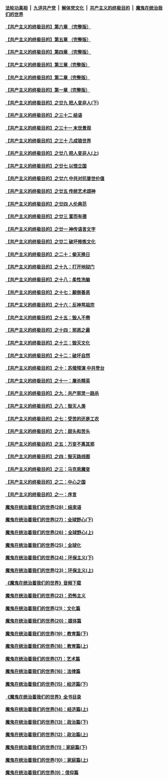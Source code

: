 ####  [法轮功真相](../../../../basic/blob/master/README.md?t=04261131) &nbsp;|&nbsp; [九评共产党](../../../../9ping.md/blob/master/README.md?t=04261131) &nbsp;|&nbsp; [解体党文化](../../../../jtdwh.md/blob/master/README.md?t=04261131)  &nbsp;|&nbsp; [共产主义的终极目的](../../../../gczydzjmd.md/blob/master/README.md?t=04261131) &nbsp;|&nbsp; [魔鬼在统治我们的世界](../../../../mgztzwmdsj.md/blob/master/README.md?t=04261131) 

#### [【共产主义的终极目的】第六章 （完整版）](../pages/nsc422/n11428913.md?t=04261131) 

#### [【共产主义的终极目的】第五章 （完整版）](../pages/nsc422/n11428912.md?t=04261131) 

#### [【共产主义的终极目的】第四章 （完整版）](../pages/nsc422/n11428907.md?t=04261131) 

#### [【共产主义的终极目的】第三章（完整版）](../pages/nsc422/n11428848.md?t=04261131) 

#### [【共产主义的终极目的】第二章（完整版）](../pages/nsc422/n11428831.md?t=04261131) 

#### [【共产主义的终极目的】第一章（完整版）](../pages/nsc422/n11417651.md?t=04261131) 

#### [【共产主义的终极目的】之廿九 把人变非人(下)](../pages/nsc422/n11344140.md?t=04261131) 

#### [【共产主义的终极目的】之三十二 结语](../pages/nsc422/n11360535.md?t=04261131) 

#### [【共产主义的终极目的】之三十一 末世景观](../pages/nsc422/n11351129.md?t=04261131) 

#### [【共产主义的终极目的】之三十 几成狼世界](../pages/nsc422/n11348280.md?t=04261131) 

#### [【共产主义的终极目的】之廿八 把人变非人(上)](../pages/nsc422/n11340492.md?t=04261131) 

#### [【共产主义的终极目的】之廿七 以恨立国](../pages/nsc422/n11336944.md?t=04261131) 

#### [【共产主义的终极目的】之廿六 中共对抗普世价值](../pages/nsc422/n11324785.md?t=04261131) 

#### [【共产主义的终极目的】之廿五 传统艺术颂神](../pages/nsc422/n11296396.md?t=04261131) 

#### [【共产主义的终极目的】之廿四 人伦典范](../pages/nsc422/n11296397.md?t=04261131) 

#### [【共产主义的终极目的】之廿三 富而有德](../pages/nsc422/n11283598.md?t=04261131) 

#### [【共产主义的终极目的】之廿一 神传语言文字](../pages/nsc422/n11263265.md?t=04261131) 

#### [【共产主义的终极目的】之廿二 破坏修炼文化](../pages/nsc422/n11245728.md?t=04261131) 

#### [【共产主义的终极目的】之二十：偷天换日](../pages/nsc422/n11238846.md?t=04261131) 

#### [【共产主义的终极目的】之十九：打开地狱门](../pages/nsc422/n11206376.md?t=04261131) 

#### [【共产主义的终极目的】之十八：柔性洗脑](../pages/nsc422/n11199994.md?t=04261131) 

#### [【共产主义的终极目的】之十七：颠倒善恶](../pages/nsc422/n11179782.md?t=04261131) 

#### [【共产主义的终极目的】之十六：反神骂祖宗](../pages/nsc422/n11166798.md?t=04261131) 

#### [【共产主义的终极目的】之十五：毁人不倦](../pages/nsc422/n11166792.md?t=04261131) 

#### [【共产主义的终极目的】之十四：邪恶之最](../pages/nsc422/n11150249.md?t=04261131) 

#### [【共产主义的终极目的】之十三：毁灭文化](../pages/nsc422/n11135227.md?t=04261131) 

#### [【共产主义的终极目的】之十二：破坏自然](../pages/nsc422/n11135214.md?t=04261131) 

#### [【共产主义的终极目的】之十：苏俄预演 中共登台](../pages/nsc422/n11118424.md?t=04261131) 

#### [【共产主义的终极目的】之十一：屠杀精英](../pages/nsc422/n11118442.md?t=04261131) 

#### [【共产主义的终极目的】之九：共产邪灵一路杀](../pages/nsc422/n11114139.md?t=04261131) 

#### [【共产主义的终极目的】之八：毁灭人类](../pages/nsc422/n11108503.md?t=04261131) 

#### [【共产主义的终极目的】之七：受苦的还是工农](../pages/nsc422/n11101809.md?t=04261131) 

#### [【共产主义的终极目的】之六：甜头和苦头](../pages/nsc422/n11096971.md?t=04261131) 

#### [【共产主义的终极目的】之五：万变不离其邪](../pages/nsc422/n11091285.md?t=04261131) 

#### [【共产主义的终极目的】之四：毁灭路线图](../pages/nsc422/n11086284.md?t=04261131) 

#### [【共产主义的终极目的】之三：马克思魔变](../pages/nsc422/n11061941.md?t=04261131) 

#### [【共产主义的终极目的】之二：中心之国](../pages/nsc422/n11047728.md?t=04261131) 

#### [【共产主义的终极目的】之一：序言](../pages/nsc422/n11086077.md?t=04261131) 

#### [魔鬼在统治着我们的世界(28)：结束语](../pages/nsc422/n10936246.md?t=04261131) 

#### [魔鬼在统治着我们的世界(27)：全球野心(下)](../pages/nsc422/n10928319.md?t=04261131) 

#### [魔鬼在统治着我们的世界(26)：全球野心(上)](../pages/nsc422/n10900318.md?t=04261131) 

#### [魔鬼在统治着我们的世界(25)：全球化](../pages/nsc422/n10788205.md?t=04261131) 

#### [魔鬼在统治着我们的世界(24)：环保主义(下)](../pages/nsc422/n10695307.md?t=04261131) 

#### [魔鬼在统治着我们的世界(23)：环保主义(上)](../pages/nsc422/n10688613.md?t=04261131) 

#### [《魔鬼在统治着我们的世界》音频下载](../pages/nsc422/n10635553.md?t=04261131) 

#### [魔鬼在统治着我们的世界(22)：恐怖主义](../pages/nsc422/n10614727.md?t=04261131) 

#### [魔鬼在统治着我们的世界(21)：文化篇](../pages/nsc422/n10597706.md?t=04261131) 

#### [魔鬼在统治着我们的世界(20)：媒体篇](../pages/nsc422/n10586579.md?t=04261131) 

#### [魔鬼在统治着我们的世界(19)：教育篇(下)](../pages/nsc422/n10564808.md?t=04261131) 

#### [魔鬼在统治着我们的世界(18)：教育篇(上)](../pages/nsc422/n10526970.md?t=04261131) 

#### [魔鬼在统治着我们的世界(17)：艺术篇](../pages/nsc422/n10499093.md?t=04261131) 

#### [魔鬼在统治着我们的世界(16)：法律篇](../pages/nsc422/n10485969.md?t=04261131) 

#### [魔鬼在统治着我们的世界(15)：经济篇(下)](../pages/nsc422/n10469975.md?t=04261131) 

#### [《魔鬼在统治着我们的世界》全书目录](../pages/nsc422/n10464261.md?t=04261131) 

#### [魔鬼在统治着我们的世界(14)：经济篇(上)](../pages/nsc422/n10457370.md?t=04261131) 

#### [魔鬼在统治着我们的世界(13)：政治篇(下)](../pages/nsc422/n10448270.md?t=04261131) 

#### [魔鬼在统治着我们的世界(12)：政治篇(上)](../pages/nsc422/n10444576.md?t=04261131) 

#### [魔鬼在统治着我们的世界(11)：家庭篇(下)](../pages/nsc422/n10440961.md?t=04261131) 

#### [魔鬼在统治着我们的世界(10)：家庭篇(上)](../pages/nsc422/n10435448.md?t=04261131) 

#### [魔鬼在统治着我们的世界(9)：信仰篇](../pages/nsc422/n10432159.md?t=04261131) 

